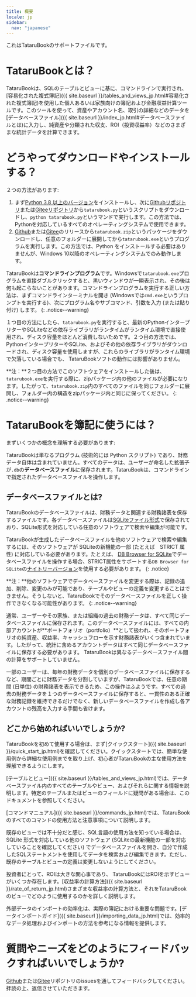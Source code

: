 ```yaml
---
title: 概要
locale: jp
sidebar:
  nav: "japanese"
---
```

これはTataruBookのサポートファイルです。

# TataruBookとは？

TataruBookは、SQLのテーブルとビューに基に、コマンドラインで実行され、[容易化された複式簿記]({{ site.baseurl }}/tables_and_views_jp.html#容易化された複式簿記)を使用した個人あるいは家族向けの簿記および金融収益計算ツールです。このツールを使って、資産やアカウント名、取引の詳細などのデータを[データベースファイル]({{ site.baseurl }}/index_jp.html#データベースファイルとは)に入力し、純資産や分類された収支、ROI（投資収益率）などのさまざまな統計データを計算できます。

# どうやってダウンロードやインストールする？

２つの方法があります:

1. まず[Python 3.8 以上のバージョン](https://www.python.org/downloads/)をインストールし、次に[Githubリポジトリ](https://github.com/Goalsum/TataruBook)または[Giteeリポジトリ](https://gitee.com/goalsum/tatarubook)から`tatarubook.py`というスクリプトをダウンロードし、`python tatarubook.py`というマンドで実行します。この方法では、Pythonを対応しているすべてのオペレーティングシステムで使用できます。
1. [Github](https://github.com/Goalsum/TataruBook/releases)または[Gitee](https://gitee.com/goalsum/tatarubook/releases)のリリースから`tatarubook.zip`というパッケージをダウンロードし、任意のフォルダーに展開してから`tatarubook.exe`というプログラムを実行します。この方法では、Python をインストールする必要はありませんが、Windows 10以降のオペレーティングシステムでのみ動作します。

TataruBookは**コマンドラインプログラム**です。Windowsで`tatarubook.exe`プログラムを直接ダブルクリックすると、黒いウィンドウが一瞬表示され、その後は何も起こらないことがあります。コマンドラインプログラムを実行する正しい方法は、まずコマンドラインターミナルを開き (Windowsでは`cmd.exe`というプロンプトを実行する)、次にプログラム名やサブコマンド、引数を入力 (または貼り付け) します。
{: .notice--warning}

１つ目の方法にしたら、`tatarubook.py`を実行すると、最新のPythonインタープリターやSQLiteなどの依存ライブラリがランタイムがランタイム環境で直接使用され、ディスク容量をほとんど消費しないためです。２つ目の方法では、PythonインタープリターやSQLite、およびその他の依存ライブラリがダウンロードされ、ディスク容量を使用しますが、これらのライブラリがランタイム環境で欠落している場合でも、 TataruBookソフトの動作には影響がありません。

**注：**２つ目の方法でこのソフトウェアをインストールした後は、`tatarubook.exe`を実行する際に、zipパッケージ内の他のファイルが必要になります。したがって、`tatarubook.zip`内のすべてのファイルを同じフォルダーに展開し、フォルダー内の構造をzipパッケージ内と同じに保ってください。
{: .notice--warning}

# TataruBookを簿記に使うには？

まずいくつかの概念を理解する必要があります:

TataruBookは単なるプログラム (技術的には Python スクリプト) であり、財務データ自体は含まれていません。すべてのデータは、ユーザーが命名した拡張子が`.db`の**データベースファイル**に保存されます。TataruBookは、コマンドラインで指定されたデータベースファイルを操作します。

## データベースファイルとは? 

TataruBookのデータベースファイルは、財務データと関連する財務諸表を保存するファイルです。各データベースファイルは[SQLiteファイル形式](https://sqlite.com/)で保存されており、SQLite形式を対応している任意のソフトウェアで検索や編集が可能です。

TataruBookが生成したデータベースファイルを他のソフトウェアで検索や編集するには、そのソフトウェアが SQLiteの新機能の一部 (たとえば　STRICT 属性) に対応している必要があります。たとえば、 [DB Browser for SQLite](https://sqlitebrowser.org/)でデータベースファイルを操作する場合、STRICT属性をサポートする`DB Browser for SQLite`の[ナイトリーバージョン](https://nightlies.sqlitebrowser.org/latest/)を使用する必要があります。
{: .notice}

**注：**他のソフトウェアでデータベースファイルを変更する際は、記録の追加、削除、変更のみが可能であり、テーブルやビューの定義を変更することはできません。そうしないと、TataruBookでそのデータベースファイルを正しく操作できなくなる可能性があります。
{: .notice--warning}

通常、ユーザーやその家族、または組織の過去の財務データは、すべて同じデータベースファイルに保存されます。このデータベースファイルには、すべての内部アカウントが**ポートフォリオ（portfolio）**として扱われ、そのポートフォリオの純資産、収益率、キャッシュフローを示す財務諸表がいくつ含まれています。したがって、統計に含めるアカウントデータはすべて同じデータベースファイルに保存する必要があります。 TataruBookは異なるデータベースファイル間の計算をサポートしていません。

一部のユーザーは、毎年の財務データを個別のデータベースファイルに保存するなど、期間ごとに財務データを分割していますが、TataruBookでは、任意の期間 (日単位) の財務諸表を表示できるため、この操作はふようです。すべての過去の財務データを１つのデータベースファイルに保存すると、一貫性のある正確な財務記録を維持できるだけでなく、新しいデータベースファイルを作成し各アカウントの残高を入力する手間も省けます。

## どこから始めればいいでしょうか?

TataruBookを初めて使用する場合は、まず[クイックスタート]({{ site.baseurl }}/quick_start_jp.html)を確認してください。クイックスタートでは、簡単な使用例から詳細な使用例までを取り上げ、初心者がTataruBookの主な使用方法を理解できるようにします。

[テーブルとビュー]({{ site.baseurl }}/tables_and_views_jp.html)では、データベースファイル内のすべてのテーブルやビュー、およびそれらに関する情報を説明します。特定のテーブルまたはビューのフィールドに疑問がある場合は、このドキュメントを参照してください。

[コマンドマニュアル]({{ site.baseurl }}/commands_jp.html)では、TataruBookのすべてのコマンドの使用方法と注意事項について説明します。

既存のビューでは不十分だと感じ、SQL言語の使用方法を知っている場合は、SQLite 形式を対応している他のソフトウェア (SQLiteの最新機能の一部を対応していることを確認してください) でデータベースファイルを開き、自分で作成したSQLステートメントを使用してデータを検索および編集できます。ただし、既存のテーブルとビューの定義は変更しないようにしてください。

投資者にとって、ROIは大きな関心事であり、 TataruBookにはROIを示すビューがいくつか存在します。[収益率の計算方法]({{ site.baseurl }}/rate_of_return_jp.html)さまざまな収益率の計算方法と、それをTataruBookのビューでどのように使用するのかを詳しく説明します。

外部データのインポートの効率化は、実際の簿記における重要な問題です。[データインポートガイド]({{ site.baseurl }}/importing_data_jp.html)では、効率的なデータ処理およびインポートの方法を参考になる情報を提供します。

# 質問やニーズをどのようにフィードバックすればいいでしょうか?

[Github](https://github.com/Goalsum/TataruBook)または[Gitee](https://gitee.com/goalsum/tatarubook)リポジトリのissuesを通してフィードバックしてください。拝読の上、返信させていただきます。